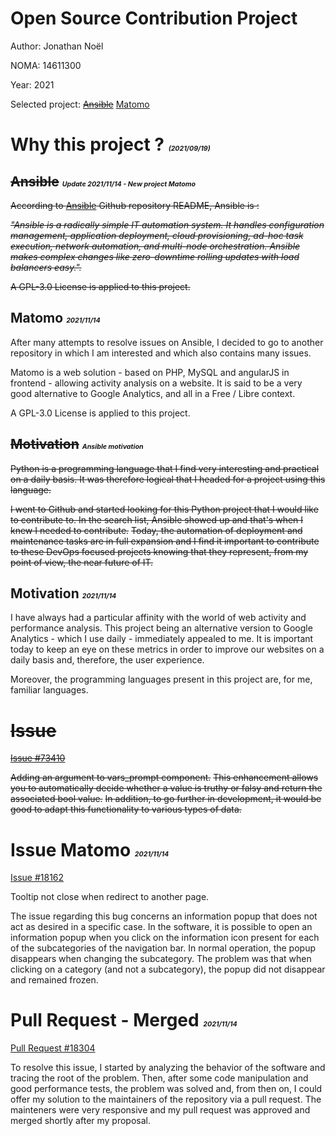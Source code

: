 # Open Source Contribution Project

Author: Jonathan Noël

NOMA: 14611300

Year: 2021

Selected project: [~~Ansible~~](https://github.com/ansible/ansible) [Matomo](https://github.com/matomo-org/matomo)

# Why this project ? <span style='font-size:8pt;'>*(2021/09/19)*</span>

## ~~Ansible~~ <span style='font-size:8pt;'>*Update 2021/11/14 - New project Matomo*</span>

~~According to [Ansible](https://github.com/ansible/ansible) Github repository README, Ansible is :~~

<cite>~~"Ansible is a radically simple IT automation system. It handles configuration management, application deployment, cloud provisioning, ad-hoc task execution, network automation, and multi-node orchestration. Ansible makes complex changes like zero-downtime rolling updates with load balancers easy.".~~ </cite>

~~A GPL-3.0 License is applied to this project.~~

## Matomo <span style='font-size:8pt;'>*2021/11/14*</span>

After many attempts to resolve issues on Ansible, I decided to go to another repository in which I am interested and which also contains many issues.

Matomo is a web solution - based on PHP, MySQL and angularJS in frontend - allowing activity analysis on a website. It is said to be a very good alternative to Google Analytics, and all in a Free / Libre context.

A GPL-3.0 License is applied to this project.

## ~~Motivation~~ <span style='font-size:8pt;'>*Ansible motivation*</span>

~~Python is a programming language that I find very interesting and practical on a daily basis. It was therefore logical that I headed for a project using this language.~~

~~I went to Github and started looking for this Python project that I would like to contribute to. In the search list, Ansible showed up and that's when I knew I needed to contribute.~~
~~Today, the automation of deployment and maintenance tasks are in full expansion and I find it important to contribute to these DevOps focused projects knowing that they represent, from my point of view, the near future of IT.~~

## Motivation <span style='font-size:8pt;'>*2021/11/14*</span>

I have always had a particular affinity with the world of web activity and performance analysis.
This project being an alternative version to Google Analytics - which I use daily - immediately appealed to me.
It is important today to keep an eye on these metrics in order to improve our websites on a daily basis and, therefore, the user experience.

Moreover, the programming languages present in this project are, for me, familiar languages.

# ~~Issue~~

[~~Issue #73410~~](https://github.com/ansible/ansible/issues/73410)

~~Adding an argument to vars_prompt component.~~
~~This enhancement allows you to automatically decide whether a value is truthy or falsy and return the associated bool value.~~
~~In addition, to go further in development, it would be good to adapt this functionality to various types of data.~~


# Issue Matomo <span style='font-size:8pt;'>*2021/11/14*</span>

[Issue #18162](https://github.com/matomo-org/matomo/issues/18162)

Tooltip not close when redirect to another page.

The issue regarding this bug concerns an information popup that does not act as desired in a specific case. In the software, it is possible to open an information popup when you click on the information icon present for each of the subcategories of the navigation bar. In normal operation, the popup disappears when changing the subcategory. The problem was that when clicking on a category (and not a subcategory), the popup did not disappear and remained frozen.

# Pull Request - Merged <span style='font-size:8pt;'>*2021/11/14*</span>

[Pull Request #18304](https://github.com/matomo-org/matomo/pull/18304)

To resolve this issue, I started by analyzing the behavior of the software and tracing the root of the problem. Then, after some code manipulation and good performance tests, the problem was solved and, from then on, I could offer my solution to the maintainers of the repository via a pull request.
The mainteners were very responsive and my pull request was approved and merged shortly after my proposal.